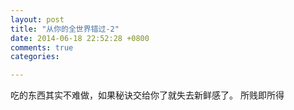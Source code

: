 ```yaml
---
layout: post
title: "从你的全世界错过-2"
date: 2014-06-18 22:52:28 +0800
comments: true
categories: 

---
```


吃的东西其实不难做，如果秘诀交给你了就失去新鲜感了。
所贱即所得
